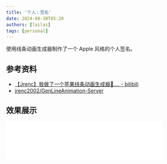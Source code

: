 ```yaml
---
title: '个人：签名'
date: 2024-08-30T05:20
authors: [lailai]
tags: [personal]
---
```


使用线条动画生成器制作了一个 Apple 风格的个人签名。

<!-- truncate -->

## 参考资料

- [【Jrenc】我做了一个苹果线条动画生成器🥰.... - bilibili](https://www.bilibili.com/video/BV1QmpceuEe1)
- [jrenc2002/GenLineAnimation-Server](https://github.com/jrenc2002/GenLineAnimation-Server)

## 效果展示

![](assets/signature.svg)
